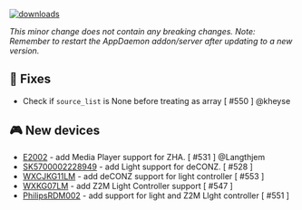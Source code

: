 [![downloads](https://img.shields.io/github/downloads/xaviml/controllerx/VERSION_TAG/total?style=for-the-badge)](http://github.com/xaviml/controllerx/releases/VERSION_TAG)

<!--:warning: This major/minor change contains a breaking change.-->

_This minor change does not contain any breaking changes._
_Note: Remember to restart the AppDaemon addon/server after updating to a new version._

<!--
## :pencil2: Features
-->

## :hammer: Fixes

- Check if `source_list` is None before treating as array [ #550 ] @kheyse

<!--
## :clock2: Performance
-->

<!--
## :scroll: Docs
-->

<!--
## :wrench: Refactor
-->

## :video_game: New devices

- [E2002](https://BASE_URL/controllerx/controllers/E2002) - add Media Player support for ZHA. [ #531 ] @Langthjem
- [SK5700002228949](https://BASE_URL/controllerx/controllers/SK5700002228949) - add Light support for deCONZ. [ #528 ]
- [WXCJKG11LM](https://BASE_URL/controllerx/controllers/WXCJKG11LM) - add deCONZ support for light controller [ #553 ]
- [WXKG07LM](https://BASE_URL/controllerx/controllers/WXKG07LM) - add Z2M Light Controller support [ #547 ]
- [PhilipsRDM002](https://BASE_URL/controllerx/controllers/PhilipsRDM002) - add support for light and Z2M Llght controller [ #551 ]
